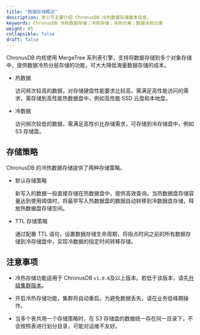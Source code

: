 ```yaml
---
title: "数据存储概述"
description: 本小节主要介绍 ChronusDB 冷热数据存储基本信息。 
keywords: ChronusDB 冷热数据存储；冷热存储；冷热分离；数据冷热分类
weight: 05
collapsible: false
draft: false
---
```




ChronusDB 内核使用 MergeTree 系列表引擎，支持将数据存储到多个对象存储中，提供数据冷热分层存储的功能，可大大降低海量数据存储的成本。

- 热数据
  
  访问频次较高的数据，对存储硬盘性能要求比较高，需满足高性能访问的需求，需存储到高性能热数据盘中，例如高性能 SSD 云盘和本地盘。

- 冷数据
  
  访问频次较低的数据，需满足高性价比存储需求，可存储到冷存储盘中，例如 S3 存储盘。

## 存储策略

ChronusDB 的冷热数据存储提供了两种存储策略。

- 默认存储策略
  
  新写入的数据一般直接存储在热数据盘中，提供高效查询。当热数据盘存储容量达到使用阈值时，将最早写入热数据盘的数据自动转移到冷数据盘存储，释放热数据盘存储空间。

- TTL 存储策略
  
  通过配置 TTL 语句，设置数据存储生命周期，将指点时间之前的所有数据存储到冷存储盘中，实现冷数据的指定时间转移存储。

## 注意事项

- 冷热存储功能适用于 ChronusDB `v1.0.8`及以上版本。若低于该版本，请先[升级集群版本](../../cluster_lifecycle/upgrade)。

- 开启冷热存储功能，集群将自动重启。为避免数据丢失，请在业务低峰期操作。

- 当多个表共用一个存储策略时，在 S3 存储盘的数据统一存在同一目录下，不会按照表进行划分目录，可能对运维不友好。
